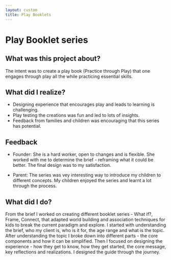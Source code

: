 ```yaml
---
layout: custom
title: Play Booklets
---
```


# Play Booklet series 


## What was this project about?
The intent was to create a play book (Practice through Play) that one engages through play all the while practicing essential skills. 


## What did I realize?

* Designing experience that encourages play and leads to learning is challenging.
* Play testing the creations was fun and led to lots of insights.
* Feedback from families and children was encouraging that this series has potential.

## Feedback
* Founder:  She is a hard worker, open to changes and is flexible. She worked with me to determine the brief - reframing what it could be better. The final design was to my satisfaction.

* Parent: The series was vey interesting way to introduce my children to different concepts. My children enjoyed the series and learnt a lot through the process.


## What did I do?

From the brief I worked on creating different booklet series - What if?, Frame, Connect, that adapted world building and association techniques for kids to break the current paradigm and explore. I started with understanding the brief, who my client is, who is it for, the age range and what is the topic. After understanding the topic I broke down into different parts - the core components and how it can be simplified. Then I focused on designing the experience - how they get to know, how they get started, the core message, key reflections and realizations. I designed the guide through the journey.

